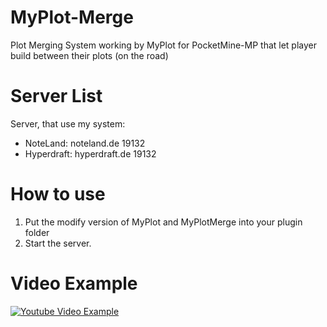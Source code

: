# MyPlot-Merge
Plot Merging System working by MyPlot for PocketMine-MP that let player build between their plots (on the road)

# Server List
Server, that use my system:
- NoteLand: noteland.de 19132
- Hyperdraft: hyperdraft.de 19132

# How to use
1. Put the modify version of MyPlot and MyPlotMerge into your plugin folder
2. Start the server.

# Video Example
[![Youtube Video Example](thumbnail.jpg)](https://youtu.be/9v4E2d-L3KU)
